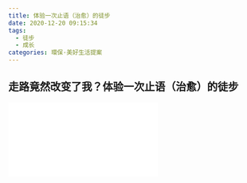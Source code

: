 ```yaml
---
title: 体验一次止语（治愈）的徒步
date: 2020-12-20 09:15:34
tags:
  - 徒步
  - 成长
categories: 環保·美好生活提案
---
```


## 走路竟然改变了我？体验一次止语（治愈）的徒步

<iframe src="//player.bilibili.com/player.html?aid=500666270&bvid=BV17K411G73i&cid=268733045&page=1" scrolling="no" border="0" frameborder="no" framespacing="0" allowfullscreen="true"> </iframe>
